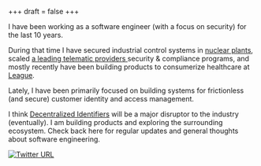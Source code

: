 +++
draft = false
+++

I have been working as a software engineer (with a focus on security) for the last 10 years.

During that time I have secured industrial control systems in [nuclear plants](https://en.wikipedia.org/wiki/Darlington_Nuclear_Generating_Station), scaled [a leading telematic providers ](https://www.geotab.com/platform-overview/) security & compliance programs, and 
mostly recently have been building products to consumerize healthcare at [League](https://league.com/). 

Lately, I have been primarily focused on building systems for frictionless (and secure) customer identity and access management.

I think [Decentralized Identifiers](https://www.w3.org/TR/did-core/) will be a major disruptor to the industry (eventually). I am building products and exploring the surrounding ecosystem. Check back here for regular updates and general thoughts about software engineering. 

[![Twitter URL](https://img.shields.io/twitter/url/https/twitter.com/dannypat44.svg?style=social&label=Follow%20%40dannypat44)](https://twitter.com/dannypat44)